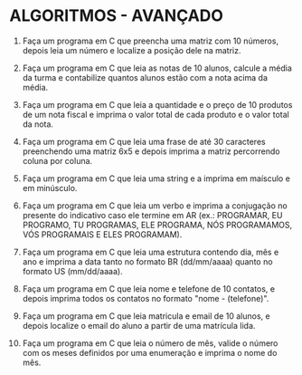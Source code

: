 # ALGORITMOS - AVANÇADO

1. Faça um programa em C que preencha uma matriz com 10 números, depois leia um número e localize a posição dele na matriz.

2. Faça um programa em C que leia as notas de 10 alunos, calcule a média da turma e contabilize quantos alunos estão com a nota acima da média.

3. Faça um programa em C que leia a quantidade e o preço de 10 produtos de um nota fiscal e imprima o valor total de cada produto e o valor total da nota.

4. Faça um programa em C que leia uma frase de até 30 caracteres preenchendo uma matriz 6x5 e depois imprima a matriz percorrendo coluna por coluna.

5. Faça um programa em C que leia uma string e a imprima em maísculo e em minúsculo.

6. Faça um programa em C que leia um verbo e imprima a conjugação no presente do indicativo caso ele termine em AR (ex.: PROGRAMAR, EU PROGRAMO, TU PROGRAMAS, ELE PROGRAMA, NÓS PROGRAMAMOS, VÓS PROGRAMAIS E ELES PROGRAMAM).

7. Faça um programa em C que leia uma estrutura contendo dia, mês e ano e imprima a data tanto no formato BR (dd/mm/aaaa) quanto no formato US (mm/dd/aaaa).

8. Faça um programa em C que leia nome e telefone de 10 contatos, e depois imprima todos os contatos no formato "nome - (telefone)".

9. Faça um programa em C que leia matricula e email de 10 alunos, e depois localize o email do aluno a partir de uma matrícula lida.

10. Faça um programa em C que leia o número de mês, valide o número com os meses definidos por uma enumeração e imprima o nome do mês.

